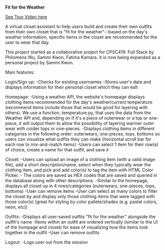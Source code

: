 **Fit for the Weather**

[See Tour Video here](https://drive.google.com/file/d/1qzjAJBfVW5mIHE9Gnab2ZHlwCp2t7DqD/view?usp=sharing)

A virtual closet assistant to help users build and create their own outfits from their own closet that is "fit for the weather"--based on the day's weather information, specific items in the closet are recommended for the user to wear that day. 

This project started as a collaborative project for CPSC419: Full Stack by Philomena Wu, Sammi Kwon, Fatima Kamara. It is now being expanded as a personal project by Sammi Kwon. 

Main features:

Login/Sign up:
    -Checks for existing usernames
    -Stores user's data and displays information for their personal closet which they can edit

Homepage:
    -Using a weather API, the website's homepage displays clothing items recommended for the day's weather/current temperature
    (recommend items include those that would be good for layering with others). We use a function, temperature.py, that uses the data from the Weather API and, depending on if it's a piece of outerwear or a top or one-piece, it will output them to allow the possibility of layering warmer outer wear with colder tops or one-pieces.
    -Displays clothing items in different categories in the following order: outerwears, one-pieces, tops, bottoms so users can visualize what outfits they can make (horizontal scroll bar for each row to mix-and-match items)
    -Users can select 1 item for their row(s) of choice, create a name for that outfit, and save it

Closet:
    -Users can upload an image of a clothing item (with a valid image file), add a short description/name, select when they typically wear the clothing item, and pick and add color(s) to tag the item with HTML Color Picker.
        - The colors are saved as HEX codes that are saved and queried in the database along with other descriptions.
    -Similar to the homepage, displays all closet up in 4 rows/categories (outerwears, one-pieces, tops, bottoms)
    -User can remove items
    -User can select as many colors to filter the closet by and display only those clothing items that were tagged with those color(s) (great for styling by color pallete/shades (e.g. pastel colors, neon, etc))

Outfits:
    -Displays all user-saved outfits "fit for the weather" alongside the outfit's name
    -Items within an outfit are ordered vertically (similar to the UI of the hompage and closet) for ease of visualizing how the items look together in the outfit
    -User can remove outfits

Logout:
    -Logs user out from the session
